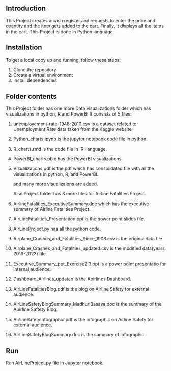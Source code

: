 ## Introduction
This Project creates a cash register and requests to enter the price and quantity and the item gets added to the cart.
Finally, it displays all the items in the cart. This Project is done in Python language.


## Installation
To get a local copy up and running, follow these steps:
1) Clone the repository
2) Create a virtual environment
3) Install dependencies


## Folder contents
This Project folder has one more Data visualizations folder which has visualizations in python, R and PowerBI
It consists of 5 files:
1) unemployement-rate-1948-2010.csv is a dataset related to Unemployment Rate data taken from the Kaggle website 
2) Python_charts.ipynb is the jupyter notebook code file in python.
3) R_charts.rmd is the code file in 'R' language.
4) PowerBI_charts.pbix has the PowerBI visualizations.
5) Visualizations.pdf is the pdf which has consolidated file with all the visualizations in python, R, and PowerBI.

	and many more visualizaions are added.

	Also Project folder has 3 more files for Airline Fatalities Project.
6) AirlineFatalities_ExecutiveSummary.doc which has the executive summary of Airline Fatalities Project.
7) AirLineFatalities_Presentation.ppt is the power point slides file.
8) AirLineProject.py has all the python code.
9) Airplane_Crashes_and_Fatalities_Since_1908.csv  is the original data file
10) Airplane_Crashes_and_Fatalities_updated.csv is the modified data(years 2019-2023) file.
11) Executive_Summary_ppt_Exercise2.3.ppt is a power point presentatio for internal audience.
12) Dashboard_Airlines_updated is the Apirlines Dashboard.
13) AirLineFatalitiesBlog.pdf is the blog on Airline Safety for external audience.
14) AirLineSafetyBlogSummary_MadhuriBasava.doc is the summary of the Apirline Saftety Blog.
15) AirlineSafetyInfographic.pdf is the infographic on Airline Safety for external audience.
16) AirLineSafetyBlogSummary.doc is the summary of infographic.


## Run
Run AirLineProject.py file in Jupyter notebook.

